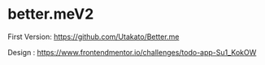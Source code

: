 # better.meV2

First Version: https://github.com/Utakato/Better.me

Design : https://www.frontendmentor.io/challenges/todo-app-Su1_KokOW

